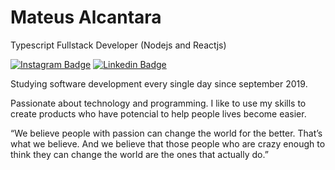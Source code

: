 # Mateus Alcantara

Typescript Fullstack Developer (Nodejs and Reactjs)

[![Instagram Badge](https://img.shields.io/badge/Insta-%40mat.alcantara-%238a3ab9)](https://www.instagram.com/mat.alcantara) 
[![Linkedin Badge](https://img.shields.io/badge/Linkedin-mat--alcantara-%230077b5)](https://www.linkedin.com/in/mat-alcantara/)
<!-- [![HackerRank Badge](https://img.shields.io/badge/Hacker%20Rank-%40mateuscastro__al-%2339414E)](https://www.hackerrank.com/mateuscastro_al) -->
  
Studying software development every single day since september 2019.

Passionate about technology and programming. I like to use my skills to create products who have potencial to help people lives become easier.

“We believe people with passion can change the world for the better. That’s what we believe. And we believe that those people who are crazy enough to think they can change the world are the ones that actually do.”
